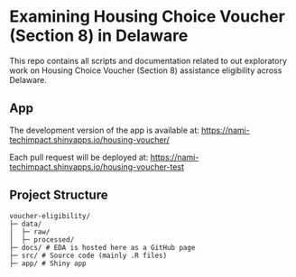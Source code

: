 # Examining Housing Choice Voucher (Section 8) in Delaware
This repo contains all scripts and documentation related to out exploratory work on Housing Choice Voucher (Section 8) assistance eligibility across Delaware.

## App

The development version of the app is available at: https://nami-techimpact.shinyapps.io/housing-voucher/

Each pull request will be deployed at:
https://nami-techimpact.shinyapps.io/housing-voucher-test

## Project Structure

```
voucher-eligibility/
├─ data/
│  ├─ raw/
│  ├─ processed/
├─ docs/ # EDA is hosted here as a GitHub page
├─ src/ # Source code (mainly .R files)
├─ app/ # Shiny app 
```
